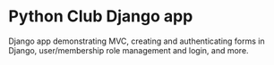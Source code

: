 # Python Club Django app

Django app demonstrating MVC, creating and authenticating forms in Django, user/membership role management and login, and more. 
